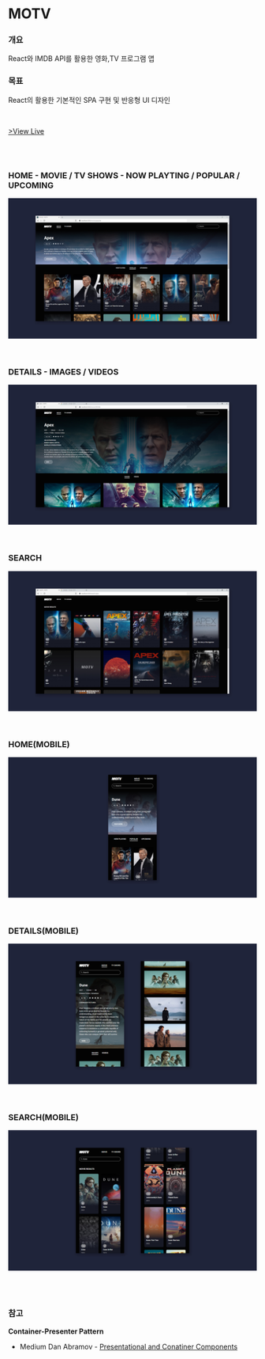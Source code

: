# MOTV

### 개요

React와 IMDB API를 활용한 영화,TV 프로그램 앱

### 목표

React의 활용한 기본적인 SPA 구현 및 반응형 UI 디자인

<br/>

[>View Live](https://confident-clarke-58063e.netlify.app/)

<br/>
<br/>

### HOME - MOVIE / TV SHOWS - NOW PLAYTING / POPULAR / UPCOMING

![1](./demos/1.jpg)

<br/>

### DETAILS - IMAGES / VIDEOS

![7](./demos/7.jpg)

<br/>

### SEARCH

![8](./demos/8.jpg)

<br/>

### HOME(MOBILE)

![5](./demos/5.jpg)

<br/>

### DETAILS(MOBILE)

![4](./demos/4.jpg)

<br/>

### SEARCH(MOBILE)

![6](./demos/6.jpg)

<br/>
<br/>

### 참고

**Container-Presenter Pattern**

- Medium Dan Abramov - [Presentational and Conatiner Components](https://medium.com/@dan_abramov/smart-and-dumb-components-7ca2f9a7c7d0)

<br/>

